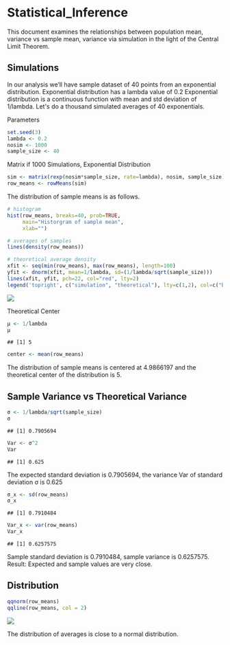 # Statistical_Inference

This document examines the relationships between population mean, variance vs sample mean, variance via simulation in the light of the Central Limit Theorem.

## Simulations

In our analysis we’ll have sample dataset of 40 points from an exponential distribution. Exponential distribution has a lambda value of 0.2 Exponential distribution is a continuous function with mean and std deviation of 1/lambda.
Let's do a thousand simulated averages of 40 exponentials.

Parameters


```r
set.seed(3)
lambda <- 0.2
nosim <- 1000
sample_size <- 40
```

Matrix if 1000 Simulations, Exponential Distribution


```r
sim <- matrix(rexp(nosim*sample_size, rate=lambda), nosim, sample_size)
row_means <- rowMeans(sim)
```


The distribution of sample means is as follows.


```r
# histogram
hist(row_means, breaks=40, prob=TRUE,
     main="Historgram of sample mean",
     xlab="")

# averages of samples
lines(density(row_means))

# theoretical average density 
xfit <- seq(min(row_means), max(row_means), length=100)
yfit <- dnorm(xfit, mean=1/lambda, sd=(1/lambda/sqrt(sample_size)))
lines(xfit, yfit, pch=22, col="red", lty=2)
legend('topright', c("simulation", "theoretical"), lty=c(1,2), col=c("black", "red"))
```

![](Stat_Inference_Course_Project_files/figure-html/unnamed-chunk-3-1.png) 

Theoretical Center


```r
μ <- 1/lambda
μ
```

```
## [1] 5
```


```r
center <- mean(row_means)
```


The distribution of sample means is centered at 4.9866197 and the theoretical center of the distribution is 5. 

## Sample Variance vs Theoretical Variance



```r
σ <- 1/lambda/sqrt(sample_size)
σ
```

```
## [1] 0.7905694
```

```r
Var <- σ^2
Var
```

```
## [1] 0.625
```

The expected standard deviation is 0.7905694, the variance Var of standard deviation σ is 0.625


```r
σ_x <- sd(row_means)
σ_x
```

```
## [1] 0.7910484
```

```r
Var_x <- var(row_means)
Var_x
```

```
## [1] 0.6257575
```

Sample standard deviation is 0.7910484, sample variance is 0.6257575. Result: Expected and sample values are very close. 
 
## Distribution



```r
qqnorm(row_means)
qqline(row_means, col = 2)
```

![](Stat_Inference_Course_Project_files/figure-html/unnamed-chunk-8-1.png) 

The distribution of averages is close to a normal distribution. 
